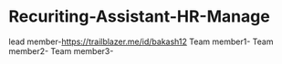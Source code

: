 # Recuriting-Assistant-HR-Manage
lead member-https://trailblazer.me/id/bakash12
Team member1-
Team member2- 
Team member3-
